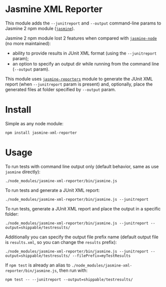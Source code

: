 # Jasmine XML Reporter

This module adds the `--junitreport` and `--output` command-line params to Jasmine 2 npm module ([`jasmine`](https://github.com/jasmine/jasmine-npm)).

Jasmine 2 npm module lost 2 features when compared with [`jasmine-node`](https://github.com/mhevery/jasmine-node) (no more maintained):

- ability to provide results in JUnit XML format (using the `--junitreport` param);
- an option to specify an output dir while running from the command line (`--output` param).

This module uses [`jasmine-reporters`](https://github.com/larrymyers/jasmine-reporters) module to generate the JUnit XML report (when `--junitreport` param is present) and, optionally, place the generated files at folder specified by `--output` param.

# Install

Simple as any node module:

    npm install jasmine-xml-reporter

# Usage

To run tests with command line output only (default behavior, same as use `jasmine` directly):

    ./node_modules/jasmine-xml-reporter/bin/jasmine.js

To run tests and generate a JUnit XML report:

    ./node_modules/jasmine-xml-reporter/bin/jasmine.js --junitreport

To run tests, generate a JUnit XML report and place the output in a specific folder:

    ./node_modules/jasmine-xml-reporter/bin/jasmine.js --junitreport --output=shippable/testresults/

Additionally you can specify the output file prefix name (default output file is `results.xml`, so you can change the `results` prefix):

    ./node_modules/jasmine-xml-reporter/bin/jasmine.js --junitreport --output=shippable/testresults/ --filePrefix=myTestResults

If `npm test` is already an alias to `./node_modules/jasmine-xml-reporter/bin/jasmine.js`, then run with:

    npm test -- --junitreport --output=shippable/testresults/
